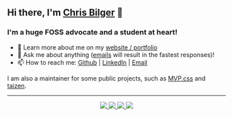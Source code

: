 ## Hi there, I'm [Chris Bilger][Portfolio] 👋

### I'm a huge FOSS advocate and a student at heart!
- 🏫 Learn more about me on my [website / portfolio][Portfolio]
- 💬 Ask me about anything ([emails][Email] will result in the fastest responses)!
- 📫 How to reach me: [Github][GitHub] | [LinkedIn][LinkedIn] | [Email][Email]

I am also a maintainer for some public projects, such as [MVP.css][MVP.css] and [taizen][taizen].

---

<p align="center">
  <a href="https://github.com/ChristopherBilg">
    <img src="http://github-profile-summary-cards.vercel.app/api/cards/profile-details?username=ChristopherBilg&theme=transparent" />
  </a>
  <a href="https://github.com/ChristopherBilg">
    <img src="https://github-readme-streak-stats.herokuapp.com/?user=ChristopherBilg&hide_border=true&card_width=338&theme=transparent" />
  </a>
  <a href="https://github.com/ChristopherBilg">
    <img src="http://github-profile-summary-cards.vercel.app/api/cards/stats?username=ChristopherBilg&theme=transparent" />
  </a>
  <a href="https://github.com/ChristopherBilg">
    <img src="https://github-readme-stats.vercel.app/api/top-langs/?username=ChristopherBilg&langs_count=10&layout=default&card_width=699&hide_border=true&theme=transparent" />
  </a>
</p>

[GitHub]: https://github.com/ChristopherBilg/
[Portfolio]: https://chrisbilger.com/
[LinkedIn]: https://linkedin.com/in/christopher-bilger/
[Email]: mailto:christopherbilg@gmail.com

[MVP.css]: https://github.com/andybrewer/mvp
[taizen]: https://github.com/nerdypepper/taizen